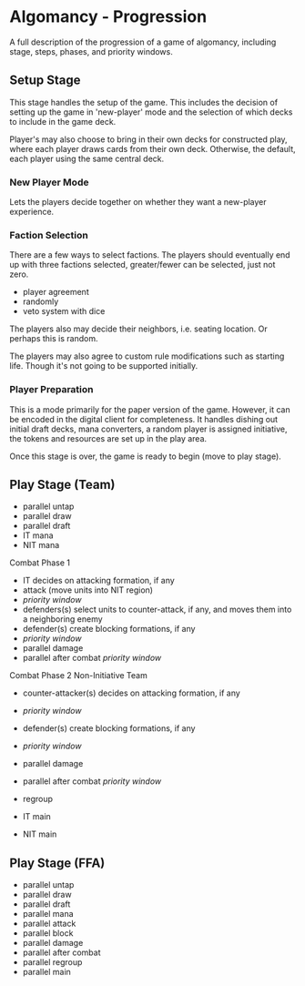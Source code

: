 # Algomancy - Progression

A full description of the progression of a game of algomancy, including stage, steps, phases, and priority windows.

## Setup Stage
This stage handles the setup of the game. This includes the decision of setting up the game in 'new-player' mode 
and the selection of which decks to include in the game deck. 

Player's may also choose to bring in their own decks for constructed play, where each player draws cards from their own 
deck. Otherwise, the default, each player using the same central deck. 

### New Player Mode

Lets the players decide together on whether they want a new-player experience.

### Faction Selection

There are a few ways to select factions. 
The players should eventually end up with three factions selected, greater/fewer can be selected, just not zero.

- player agreement
- randomly
- veto system with dice

The players also may decide their neighbors, i.e. seating location. Or perhaps this is random.

The players may also agree to custom rule modifications such as starting life. Though it's not going to be supported 
initially. 

### Player Preparation

This is a mode primarily for the paper version of the game. However, it can be encoded in the digital client for 
completeness. It handles dishing out initial draft decks, mana converters, a random player is assigned initiative, 
the tokens and resources are set up in the play area.

Once this stage is over, the game is ready to begin (move to play stage).

## Play Stage (Team)

- parallel untap
- parallel draw
- parallel draft
- IT mana
- NIT mana

Combat Phase 1
- IT decides on attacking formation, if any
- attack (move units into NIT region)
- *priority window*
- defenders(s) select units to counter-attack, if any, and moves them into a neighboring enemy
- defender(s) create blocking formations, if any
- *priority window*
- parallel damage
- parallel after combat *priority window*

Combat Phase 2
Non-Initiative Team
- counter-attacker(s) decides on attacking formation, if any
- *priority window*
- defender(s) create blocking formations, if any
- *priority window*
- parallel damage
- parallel after combat *priority window*

- regroup
- IT main
- NIT main

## Play Stage (FFA)

- parallel untap
- parallel draw
- parallel draft
- parallel mana
- parallel attack
- parallel block
- parallel damage
- parallel after combat
- parallel regroup
- parallel main
